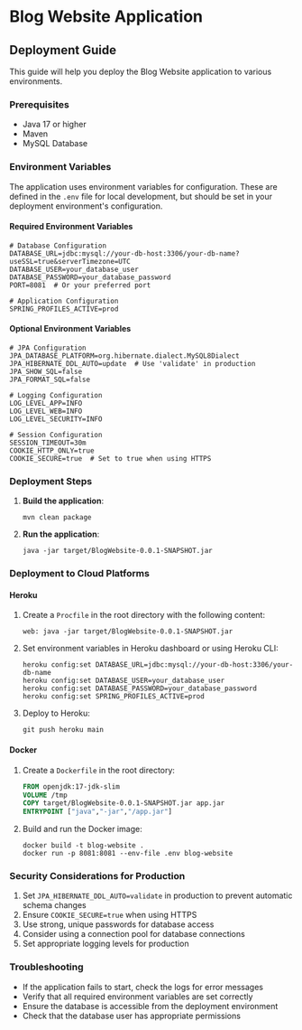 # Blog Website Application

## Deployment Guide

This guide will help you deploy the Blog Website application to various environments.

### Prerequisites

- Java 17 or higher
- Maven
- MySQL Database

### Environment Variables

The application uses environment variables for configuration. These are defined in the `.env` file for local development, but should be set in your deployment environment's configuration.

#### Required Environment Variables

```
# Database Configuration
DATABASE_URL=jdbc:mysql://your-db-host:3306/your-db-name?useSSL=true&serverTimezone=UTC
DATABASE_USER=your_database_user
DATABASE_PASSWORD=your_database_password
PORT=8081  # Or your preferred port

# Application Configuration
SPRING_PROFILES_ACTIVE=prod
```

#### Optional Environment Variables

```
# JPA Configuration
JPA_DATABASE_PLATFORM=org.hibernate.dialect.MySQL8Dialect
JPA_HIBERNATE_DDL_AUTO=update  # Use 'validate' in production
JPA_SHOW_SQL=false
JPA_FORMAT_SQL=false

# Logging Configuration
LOG_LEVEL_APP=INFO
LOG_LEVEL_WEB=INFO
LOG_LEVEL_SECURITY=INFO

# Session Configuration
SESSION_TIMEOUT=30m
COOKIE_HTTP_ONLY=true
COOKIE_SECURE=true  # Set to true when using HTTPS
```

### Deployment Steps

1. **Build the application**:
   ```
   mvn clean package
   ```

2. **Run the application**:
   ```
   java -jar target/BlogWebsite-0.0.1-SNAPSHOT.jar
   ```

### Deployment to Cloud Platforms

#### Heroku

1. Create a `Procfile` in the root directory with the following content:
   ```
   web: java -jar target/BlogWebsite-0.0.1-SNAPSHOT.jar
   ```

2. Set environment variables in Heroku dashboard or using Heroku CLI:
   ```
   heroku config:set DATABASE_URL=jdbc:mysql://your-db-host:3306/your-db-name
   heroku config:set DATABASE_USER=your_database_user
   heroku config:set DATABASE_PASSWORD=your_database_password
   heroku config:set SPRING_PROFILES_ACTIVE=prod
   ```

3. Deploy to Heroku:
   ```
   git push heroku main
   ```

#### Docker

1. Create a `Dockerfile` in the root directory:
   ```dockerfile
   FROM openjdk:17-jdk-slim
   VOLUME /tmp
   COPY target/BlogWebsite-0.0.1-SNAPSHOT.jar app.jar
   ENTRYPOINT ["java","-jar","/app.jar"]
   ```

2. Build and run the Docker image:
   ```
   docker build -t blog-website .
   docker run -p 8081:8081 --env-file .env blog-website
   ```

### Security Considerations for Production

1. Set `JPA_HIBERNATE_DDL_AUTO=validate` in production to prevent automatic schema changes
2. Ensure `COOKIE_SECURE=true` when using HTTPS
3. Use strong, unique passwords for database access
4. Consider using a connection pool for database connections
5. Set appropriate logging levels for production

### Troubleshooting

- If the application fails to start, check the logs for error messages
- Verify that all required environment variables are set correctly
- Ensure the database is accessible from the deployment environment
- Check that the database user has appropriate permissions